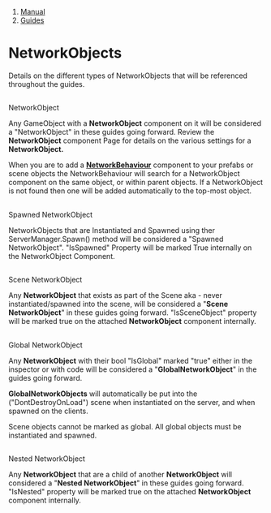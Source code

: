 1.  [Manual](/docs/manual)
3.  [Guides](/docs/manual/guides)

# NetworkObjects

Details on the different types of NetworkObjects that will be referenced throughout the guides.

## 


NetworkObject

Any GameObject with a **NetworkObject** component on it will be considered a "NetworkObject" in these guides going forward. Review the **NetworkObject** component Page for details on the various settings for a **NetworkObject.**

When you are to add a [**NetworkBehaviour**](/docs/manual/guides/components/network-behaviour-components) component to your prefabs or scene objects the NetworkBehaviour will search for a NetworkObject component on the same object, or within parent objects. If a NetworkObject is not found then one will be added automatically to the top-most object.

## 


Spawned NetworkObject

NetworkObjects that are Instantiated and Spawned using ther ServerManager.Spawn() method will be considered a "Spawned NetworkObject". "IsSpawned" Property will be marked True internally on the NetworkObject Component.

## 


Scene NetworkObject

Any **NetworkObject** that exists as part of the Scene aka - never instantiated/spawned into the scene, will be considered a "**Scene NetworkObject**" in these guides going forward. "IsSceneObject" property will be marked true on the attached **NetworkObject** component internally.

## 


Global NetworkObject

Any **NetworkObject** with their bool "IsGlobal" marked "true" either in the inspector or with code will be considered a "**GlobalNetworkObject**" in the guides going forward.

**GlobalNetworkObjects** will automatically be put into the ("DontDestroyOnLoad") scene when instantiated on the server, and when spawned on the clients.

Scene objects cannot be marked as global. All global objects must be instantiated and spawned.

## 


Nested NetworkObject

Any **NetworkObject** that are a child of another **NetworkObject** will considered a "**Nested NetworkObject**" in these guides going forward. "IsNested" property will be marked true on the attached **NetworkObject** component internally.